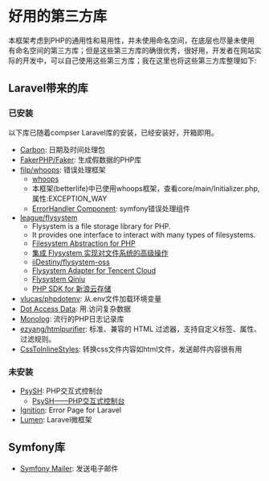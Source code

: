 # 好用的第三方库

本框架考虑到PHP的通用性和易用性，并未使用命名空间，在底层也尽量未使用有命名空间的第三方库；但是这些第三方库的确很优秀，很好用，开发者在网站实际的开发中，可以自己使用这些第三方库；我在这里也将这些第三方库整理如下:

## Laravel带来的库

### 已安装

以下库已随着compser Laravel库的安装，已经安装好，开箱即用。

- [Carbon](https://carbon.nesbot.com/docs/): 日期及时间处理包
- [FakerPHP/Faker](https://fakerphp.github.io/): 生成假数据的PHP库
- [filp/whoops](https://github.com/filp/whoops): 错误处理框架
  - [whoops](http://filp.github.io/whoops/)
  - 本框架(betterlife)中已使用whoops框架，查看core/main/Initializer.php, 属性:EXCEPTION_WAY
  - [ErrorHandler Component](https://github.com/symfony/symfony/tree/6.1/src/Symfony/Component/ErrorHandler): symfony错误处理组件
- [league/flysystem](https://flysystem.thephpleague.com/)
  - Flysystem is a file storage library for PHP. 
  - It provides one interface to interact with many types of filesystems.
  - [Filesystem Abstraction for PHP](https://github.com/thephpleague/flysystem)
  - [集成 Flysystem 实现对文件系统的高级操作](https://laravelacademy.org/post/8419.html)
  - [iiDestiny/flysystem-oss](https://github.com/iiDestiny/flysystem-oss)
  - [Flysystem Adapter for Tencent Cloud](https://github.com/freyo/flysystem-qcloud-cos-v5)
  - [Flysystem Qiniu](https://github.com/overtrue/flysystem-qiniu)
  - [PHP SDK for 新浪云存储](https://github.com/SinaCloudStorage/SinaCloudStorage-SDK-PHP)
- [vlucas/phpdotenv](https://github.com/vlucas/phpdotenv): 从.env文件加载环境变量
- [Dot Access Data](https://github.com/dflydev/dflydev-dot-access-data): 用.访问复杂数据
- [Monolog](https://seldaek.github.io/monolog/): 流行的PHP日志记录库
- [ezyang/htmlpurifier](https://github.com/ezyang/htmlpurifier): 标准、兼容的 HTML 过滤器，支持自定义标签、属性、过滤规则。
- [CssToInlineStyles](https://github.com/tijsverkoyen/CssToInlineStyles): 转换css文件内容如html文件，发送邮件内容很有用

### 未安装 

- [PsySH](https://psysh.org/): PHP交互式控制台
  - [PsySH——PHP交互式控制台](http://vergil.cn/archives/psysh)
- [Ignition](https://flareapp.io/ignition): Error Page for Laravel
- [Lumen](https://lumen.laravel.com/): Laravel微框架

## Symfony库

- [Symfony Mailer](https://symfony.com/doc/current/mailer.html): 发送电子邮件